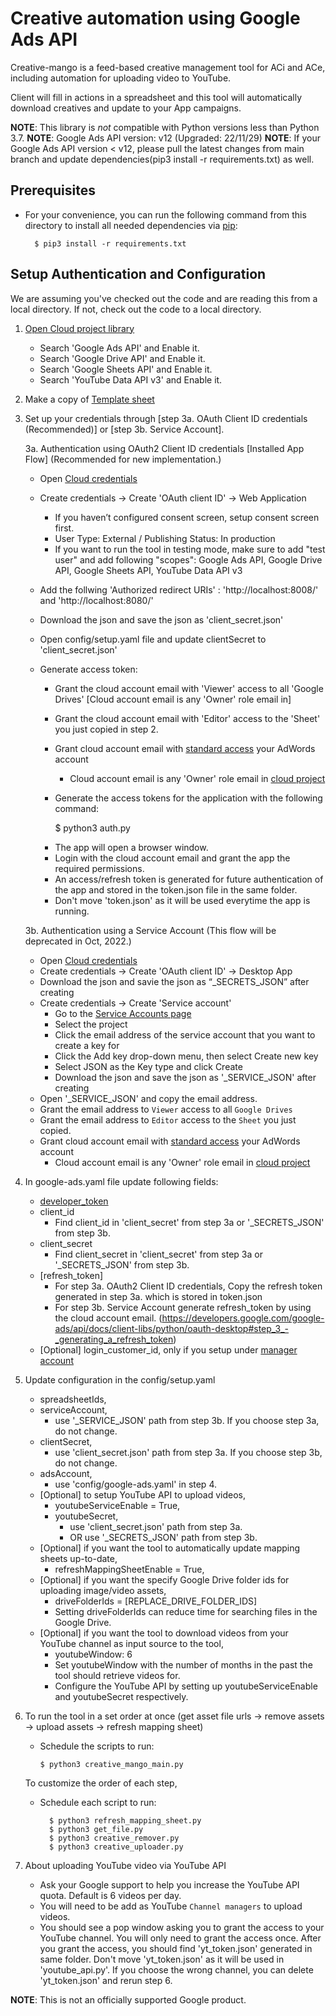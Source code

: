 # Creative automation using Google Ads API

Creative-mango is a feed-based creative management tool for ACi and ACe,
including automation for uploading video to YouTube.

Client will fill in actions in a spreadsheet and this tool will automatically
download creatives and update to your App campaigns.

**NOTE**: This library is _not_ compatible with Python versions less than Python 3.7.
**NOTE**: Google Ads API version: v12 (Upgraded: 22/11/29)
**NOTE**: If your Google Ads API version < v12, please pull the latest changes from main branch and update dependencies(pip3 install -r requirements.txt) as well.


## Prerequisites

*   For your convenience, you can run the following command from this directory
    to install all needed dependencies via [pip](https://pip.pypa.io/):
    ```
      $ pip3 install -r requirements.txt
    ```

## Setup Authentication and Configuration

We are assuming you've checked out the code and are reading this from a local
directory. If not, check out the code to a local directory.

1.  [Open Cloud project library](https://console.developers.google.com/apis/library)

    *   Search 'Google Ads API' and Enable it.
    *   Search 'Google Drive API' and Enable it.
    *   Search 'Google Sheets API' and Enable it.
    *   Search 'YouTube Data API v3' and Enable it.

2.  Make a copy of [Template sheet](https://docs.google.com/spreadsheets/d/1L-rC9kunww4Z8UVE_3pmDhbmJcuQkukFcYjQPSzByr8/copy)

3.  Set up your credentials through [step 3a. OAuth Client ID credentials (Recommended)] or [step 3b. Service Account].

    3a. Authentication using OAuth2 Client ID credentials [Installed App Flow] (Recommended for new implementation.)
    *   Open [Cloud credentials](https://console.developers.google.com/apis/credentials)
    *   Create credentials -> Create 'OAuth client ID' -> Web Application
        *   If you haven’t configured consent screen, setup consent screen first.
        *   User Type: External / Publishing Status: In production
        *   If you want to run the tool in testing mode, make sure to add "test user" and add following "scopes": 
            Google Ads API, Google Drive API, Google Sheets API, YouTube Data API v3
    *   Add the follwing 'Authorized redirect URIs' : 'http://localhost:8008/' and 'http://localhost:8080/'
    *   Download the json and save the json as 'client_secret.json'
    *   Open config/setup.yaml file and update clientSecret to 'client_secret.json'
    *   Generate access token:
        *   Grant the cloud account email with 'Viewer' access to all 'Google Drives' [Cloud account email is any 'Owner' role email in]
        *   Grant the cloud account email with 'Editor' access to the 'Sheet'  you just copied in step 2.
        *   Grant cloud account email with [standard access](https://support.google.com/google-ads/answer/6372672?hl=en) your AdWords account
            *   Cloud account email is any 'Owner' role email in [cloud project](https://console.developers.google.com/iam-admin)
        *   Generate the access tokens for the application with the following command:

            $ python3 auth.py

        - The app will open a browser window.
        - Login with the cloud account email and grant the app the required permissions.
        - An access/refresh token is generated for future authentication of the app and stored in the token.json file in the same folder.
        - Don't move 'token.json' as it will be used everytime the app is running.

    3b. Authentication using a Service Account (This flow will be deprecated in Oct, 2022.)
    *   Open [Cloud credentials](https://console.developers.google.com/apis/credentials)
    *   Create credentials -> Create 'OAuth client ID' -> Desktop App
    *   Download the json and savie the json as “_SECRETS_JSON” after creating
    *   Create credentials -> Create 'Service account'
        *   Go to the [Service Accounts page](https://console.cloud.google.com/iam-admin/serviceaccounts)
        *   Select the project
        *   Click the email address of the service account that you want to
            create a key for
        *   Click the Add key drop-down menu, then select Create new key
        *   Select JSON as the Key type and click Create
        *   Download the json and save the json as '_SERVICE_JSON' after
            creating
    *   Open '_SERVICE_JSON' and copy the email address.
    *   Grant the email address to `Viewer` access to all `Google Drives`
    *   Grant the email address to `Editor` access to the `Sheet` you just copied.
    * Grant cloud account email with [standard access](https://support.google.com/google-ads/answer/6372672?hl=en) your AdWords account
        *   Cloud account email is any 'Owner' role email in [cloud project](https://console.developers.google.com/iam-admin)

4.  In google-ads.yaml file update following fields:

    *   [developer_token](https://developers.google.com/google-ads/api/docs/first-call/dev-token)
    *   client_id
        *   Find client_id in 'client_secret' from step 3a or '_SECRETS_JSON' from step 3b.
    *   client_secret
        *   Find client_secret in 'client_secret' from step 3a or '_SECRETS_JSON' from step 3b.
    *   [refresh_token]
        *   For step 3a. OAuth2 Client ID credentials, Copy the refresh token generated in step 3a. which is stored in token.json
        *   For step 3b. Service Account generate refresh_token by using the cloud account email. (https://developers.google.com/google-ads/api/docs/client-libs/python/oauth-desktop#step_3_-_generating_a_refresh_token)
    *   [Optional] login_customer_id, only if you setup under [manager account](https://support.google.com/google-ads/answer/6139186)

5.  Update configuration in the config/setup.yaml

    *   spreadsheetIds,
    *   serviceAccount,
        *   use '_SERVICE_JSON' path from step 3b. If you choose step 3a, do not change.
    *   clientSecret,
        *   use 'client_secret.json' path from step 3a. If you choose step 3b, do not change.
    *   adsAccount,
        *   use 'config/google-ads.yaml' in step 4.
    *   [Optional] to setup YouTube API to upload videos,
        *   youtubeServiceEnable = True,
        *   youtubeSecret,
            *   use 'client_secret.json' path from step 3a.
            *   OR use '_SECRETS_JSON' path from step 3b.
    *   [Optional] if you want the tool to automatically update mapping sheets up-to-date,
        *   refreshMappingSheetEnable = True,
    *   [Optional] if you want the specify Google Drive folder ids for uploading image/video assets,
        *   driveFolderIds = [REPLACE_DRIVE_FOLDER_IDS]
        *   Setting driveFolderIds can reduce time for searching files in the Google Drive.
    *   [Optional] if you want the tool to download videos from your YouTube channel as input source to the tool,
        *   youtubeWindow: 6
        *   Set youtubeWindow with the number of months in the past the tool should retrieve videos for.
        *   Configure the YouTube API by setting up youtubeServiceEnable and youtubeSecret respectively.

6.  To run the tool in a set order at once
    (get asset file urls -> remove assets -> upload assets -> refresh mapping sheet)
    
    *   Schedule the scripts to run:
        ```
        $ python3 creative_mango_main.py
        ```
    To customize the order of each step,
    *   Schedule each script to run:
        ```
          $ python3 refresh_mapping_sheet.py
          $ python3 get_file.py
          $ python3 creative_remover.py
          $ python3 creative_uploader.py
        ```

7.  About uploading YouTube video via YouTube API

    *   Ask your Google support to help you increase the YouTube API quota.
        Default is 6 videos per day.
    *   You will need to be add as YouTube `Channel managers` to upload videos.
    *   You should see a pop window asking you to grant the access to your
        YouTube channel. You will only need to grant the access once. After you
        grant the access, you should find 'yt_token.json' generated
        in same folder. Don't move 'yt_token.json' as it will be
        used in 'youtube_api.py'. If you choose the wrong channel, you can
        delete 'yt_token.json' and rerun step 6.

**NOTE**: This is not an officially supported Google product.
